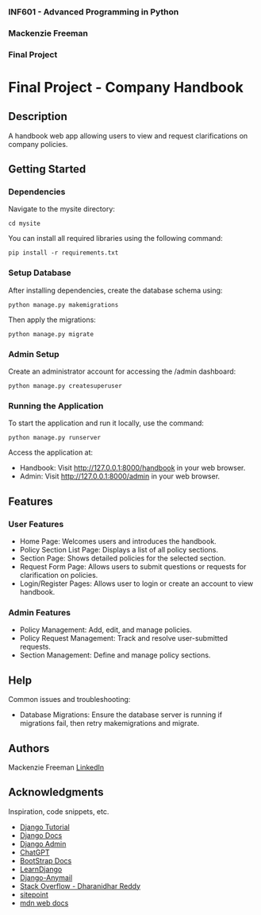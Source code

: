 ### INF601 - Advanced Programming in Python
### Mackenzie Freeman
### Final Project


# Final Project - Company Handbook

## Description

A handbook web app allowing users to view and request clarifications on company policies.

## Getting Started

### Dependencies
Navigate to the mysite directory:
```
cd mysite
```

You can install all required libraries using the following command:
```
pip install -r requirements.txt
```

### Setup Database

After installing dependencies, create the database schema using:
```
python manage.py makemigrations
```

Then apply the migrations:
```
python manage.py migrate
```

### Admin Setup

Create an administrator account for accessing the /admin dashboard:
```
python manage.py createsuperuser
```

### Running the Application

To start the application and run it locally, use the command:
```
python manage.py runserver
```
Access the application at:
* Handbook: Visit http://127.0.0.1:8000/handbook in your web browser.
* Admin: Visit http://127.0.0.1:8000/admin in your web browser.

## Features

### User Features
* Home Page: Welcomes users and introduces the handbook.
* Policy Section List Page: Displays a list of all policy sections.
* Section Page: Shows detailed policies for the selected section.
* Request Form Page: Allows users to submit questions or requests for clarification on policies.
* Login/Register Pages: Allows user to login or create an account to view handbook.

### Admin Features
* Policy Management: Add, edit, and manage policies.
* Policy Request Management: Track and resolve user-submitted requests.
* Section Management: Define and manage policy sections.

## Help

Common issues and troubleshooting:
* Database Migrations: Ensure the database server is running if migrations fail, then retry makemigrations and migrate.

## Authors

Mackenzie Freeman
[LinkedIn](https://www.linkedin.com/in/mackenzie-lyn-freeman/)

## Acknowledgments

Inspiration, code snippets, etc.
* [Django Tutorial](https://docs.djangoproject.com/en/4.2/intro/tutorial01/)
* [Django Docs](https://docs.djangoproject.com/en/5.1/)
* [Django Admin](https://docs.djangoproject.com/en/5.1/ref/contrib/admin/)
* [ChatGPT](https://chatgpt.com/share/672e6f74-59dc-800b-b531-281963cffbb1)
* [BootStrap Docs](https://getbootstrap.com/docs/5.3/getting-started/introduction/)
* [LearnDjango](https://learndjango.com/tutorials/django-login-and-logout-tutorial)
* [Django-Anymail](https://github.com/anymail/django-anymail)
* [Stack Overflow - Dharanidhar Reddy](https://stackoverflow.com/a/71084228)
* [sitepoint](https://www.sitepoint.com/style-html-details-element/)
* [mdn web docs](https://developer.mozilla.org/en-US/docs/Learn/Server-side/Django/)
